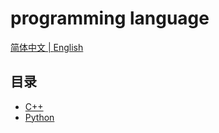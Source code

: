 # programming language

<p>
  <a href="./README_cn.md">简体中文 |
  <a href="./README.md">English</a>
</p>

## 目录

- [C++](./cpp/README.md)
- [Python](./Python/README.md)